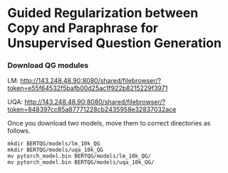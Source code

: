 # Guided Regularization between Copy and Paraphrase for Unsupervised Question Generation

### Download QG modules
LM: http://143.248.48.90:8080/shared/filebrowser/?token=e55f64532f5bafb00d25ac1f922b8215229f3971

UQA: http://143.248.48.90:8080/shared/filebrowser/?token=848397cc85a87771228cb2435958e32837032ace

Once you download two models, move them to correct directories as follows.

    mkdir BERTQG/models/lm_10k_QG
    mkdir BERTQG/models/uqa_10k_QG
    mv pytorch_model.bin BERTQG/models/lm_10k_QG/
    mv pytorch_model.bin BERTQG/models/uqa_10k_QG/
